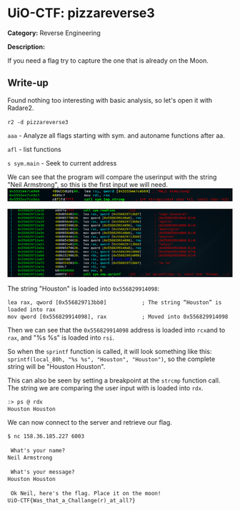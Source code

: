 # UiO-CTF: pizzareverse3

**Category:** Reverse Engineering

**Description:**

If you need a flag try to capture the one that is already on the Moon.

## Write-up

Found nothing too interesting with basic analysis, so let's open it with Radare2.

`r2 -d pizzareverse3`


`aaa` - Analyze all flags starting with sym. and autoname functions after aa.

`afl` - list functions

`s sym.main` - Seek to current address

We can see that the program will compare the userinput with the string "Neil Armstrong", so this is the first input we will need.
![](/uio/images/img1.png)

![](/uio/images/img2.png)

The string "Houston" is loaded into `0x556829914098`:
```
lea rax, qword [0x556829713bb0]           ; The string “Houston” is loaded into rax
mov qword [0x556829914098], rax           ; Moved into 0x556829914098
```

Then we can see that the `0x556829914098` address is loaded into `rcx`and to `rax`, and "%s %s" is loaded into `rsi`.

So when the `sprintf` function is called, it will look something like this: `sprintf(local_80h, "%s %s", "Houston", "Houston")`, so the complete string will be "Houston Houston".

This can also be seen by setting a breakpoint at the `strcmp` function call. The string we are comparing the user input with is loaded into `rdx`.

```
:> ps @ rdx
Houston Houston
```
We can now connect to the server and retrieve our flag.
```
$ nc 158.36.185.227 6003

 What's your name?
Neil Armstrong

 What's your message?
Houston Houston

 Ok Neil, here's the flag. Place it on the moon!
UiO-CTF{Was_that_a_Challange(r)_at_all?}
```